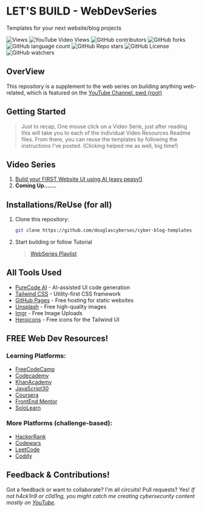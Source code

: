 # LET'S BUILD - WebDevSeries

Templates for your next website/blog projects

![Views](https://komarev.com/ghpvc/?username=douglascybersec&color=blueviolet)
![YouTube Video Views](https://img.shields.io/youtube/views/AHu4uMpmaNg?logoColor=blueviolet&color=blueviolet)
![GitHub contributors](https://img.shields.io/github/contributors/douglascybersec/cyber-blog-templates?color=blueviolet)
![GitHub forks](https://img.shields.io/github/forks/douglascybersec/cyber-blog-templates?logoColor=blueviolet)
![GitHub language count](https://img.shields.io/github/languages/count/douglascybersec/cyber-blog-templates?labelColor=grey&color=blueviolet)
![GitHub Repo stars](https://img.shields.io/github/stars/douglascybersec/cyber-blog-templates?logoColor=blueviolet)
![GitHub License](https://img.shields.io/github/license/douglascybersec/cyber-blog-templates?color=blueviolet)
![GitHub watchers](https://img.shields.io/github/watchers/douglascybersec/cyber-blog-templates?logoColor=blueviolet&color=blueviolet)

## OverView

This repository is a supplement to the web series on building anything web-related, which is featured on the [YouTube Channel. pwd {root}](https://www.youtube.com/@douglascybersec)

## Getting Started

> Just to recap, One mouse click on a Video Serie, just after reading this will take you to each of the individual Video Resources Readme files. From there, you can reuse the templates by following the instructions I've posted. (Clicking helped me as well, big time!)

## Video Series

1. [Build your FIRST Website UI using AI (easy peasy!)](https://github.com/douglascybersec/cyber-blog-templates/tree/root/neo-blue)
2. **Coming Up.......**

## Installations/ReUse (for all)

1. Clone this repository:

   ```bash
   git clone https://github.com/douglascybersec/cyber-blog-templates
   ```

2. Start building or follow Tutorial

   > [WebSeries Playlist](https://www.youtube.com/playlist?list=PLGv2XmUT2XAMuJEffIMGeuM8LLgqj9Nr-)

## All Tools Used

- [PureCode AI](https://purecode.ai) - AI-assisted UI code generation
- [Tailwind CSS](https://tailwindcss.com/) - Utility-first CSS framework
- [GitHub Pages](https://pages.github.com/) - Free hosting for static websites
- [Unsplash](https://unsplash.com/) - Free high-quality images
- [Imgr](https://imgur.com/) - Free Image Uploads
- [Heroicons](https://heroicons.com/) - Free icons for the Tailwind UI

## FREE Web Dev Resources!

### Learning Platforms:

- [FreeCodeCamp](https://www.freecodecamp.org/)
- [Codecademy](https://www.codecademy.com/)
- [KhanAcademy](https://www.khanacademy.org/)
- [JavaScript30](https://javascript30.com/)
- [Coursera](https://www.coursera.org/)
- [FrontEnd Mentor](https://www.frontendmentor.io/)
- [SoloLearn](https://www.sololearn.com/en/)

### More Platforms (challenge-based):

- [HackerRank](https://www.hackerrank.com/)
- [Codewars](https://www.codewars.com//)
- [LeetCode](https://leetcode.com/)
- [Coddy](https://coddy.tech/)

## Feedback & Contributions!

Got a feedback or want to collaborate? I'm all circuits! Pull requests? Yes! _If not h4ck1n9 or c0d1ng, you might catch me creating cybersecurity content mostly on [YouTube](https://www.youtube.com/@douglascybersec)._

